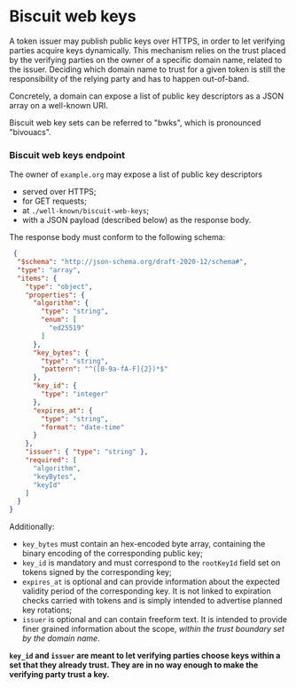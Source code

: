 # Biscuit web keys

A token issuer may publish public keys over HTTPS, in order to let verifying parties acquire keys
dynamically. This mechanism relies on the trust placed by the verifying parties on the owner of a
specific domain name, related to the issuer. Deciding which domain name to trust for a given
token is still the responsibility of the relying party and has to happen out-of-band.

Concretely, a domain can expose a list of public key descriptors as a JSON array on a well-known URI.

Biscuit web key sets can be referred to "bwks", which is pronounced "bivouacs".

### Biscuit web keys endpoint

The owner of `example.org` may expose a list of public key descriptors

- served over HTTPS;
- for GET requests;
- at `./well-known/biscuit-web-keys`;
- with a JSON payload (described below) as the response body.

The response body must conform to the following schema:

```json
 {
  "$schema": "http://json-schema.org/draft-2020-12/schema#",
  "type": "array",
  "items": {
    "type": "object",
    "properties": {
      "algorithm": {
        "type": "string",
        "enum": [
          "ed25519"
        ]
      },
      "key_bytes": {
        "type": "string",
        "pattern": "^([0-9a-fA-F]{2})*$"
      },
      "key_id": {
        "type": "integer"
      },
      "expires_at": {
        "type": "string",
        "format": "date-time"
      }
    },
    "issuer": { "type": "string" },
    "required": [
      "algorithm",
      "keyBytes",
      "keyId"
    ]
  }
}
```

Additionally:

- `key_bytes` must contain an hex-encoded byte array, containing the binary encoding of the corresponding public key;
- `key_id` is mandatory and must correspond to the `rootKeyId` field set on tokens signed by the corresponding key;
- `expires_at` is optional and can provide information about the expected validity period of the
corresponding key. It is not linked to expiration checks carried with tokens and is simply intended to advertise planned key rotations;
- `issuer` is optional and can contain freeform text. It is intended to provide finer grained information about the scope, _within the trust boundary set by the domain name_.

**`key_id` and `issuer` are meant to let verifying parties choose keys within a set that they already trust. They are in no way enough to make the verifying party trust a key.**


